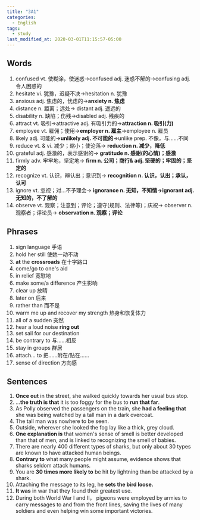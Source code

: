 ```yaml
---
title: "3A1"
categories:
  - English
tags:
  - study
last_modified_at: 2020-03-01T11:15:57-05:00
---
```


## Words

1. confused vt. 使糊涂，使迷惑→confused adj. 迷惑不解的→confusing adj. 令人困惑的
2. hesitate vi. 犹豫，迟疑不决→hesitation n. 犹豫
3. anxious adj. 焦虑的，忧虑的→**anxiety n. 焦虑**
4. distance n. 距离；远处→ distant adj. 遥远的
5. disability n. 缺陷；伤残→disabled adj. 残疾的
6. attract vt. 吸引→attractive adj. 有吸引力的→**attraction n. 吸引(力)**
7. employee vt. 雇佣；使用→**employer n. 雇主**→employee n. 雇员
8. likely adj. 可能的→**unlikely adj. 不可能的**→unlike prep. 不像，与……不同
9. reduce vt. & vi. 减少；缩小；使沦落→ **reduction n. 减少，降低**
10. grateful adj. 感激的，表示感谢的→ **gratitude n. 感谢(的心情)；感激** 
11. firmly adv. 牢牢地，坚定地→ **firm n. 公司；商行& adj. 坚硬的；牢固的；坚定的**
12. recognize vt. 认识，辨认出；意识到→ **recognition n. 认识，认出；承认，认可**
13. ignore vt. 忽视；对…不予理会→ **ignorance n. 无知，不知情→ignorant adj. 无知的，不了解的**
14. observe vt. 观察；注意到；评论；遵守(规则、法律等)；庆祝→ observer n. 观察者；评论员→
**observation n. 观察；评论**

## Phrases
1. sign language 手语
2. hold her still 使她一动不动
3. **at** the **crossroads** 在十字路口 
4. come/go to one's aid 
5. in relief 宽慰地 
6. make some/a difference 产生影响 
7. clear up 放晴
8. later on 后来 
9. rather than 而不是
10. warm me up and recover my strength 热身和恢复体力
11. all of a sudden 突然 
12. hear a loud noise **ring out**
13. set sail for our destination 
14. be contrary to 与……相反
15. stay in groups 群居
16. attach... to 把……附在/贴在…… 
17. sense of direction 方向感


## Sentences
1. **Once out** in the street, she walked quickly towards her usual bus stop.
2. ...**the truth is that** it is too foggy for the bus to **run that far**. 
3. As Polly observed the passengers on the train, she **had a feeling that** she was being watched by a tall man
in a dark overcoat. 
4. The tall man was nowhere to be seen. 
5. Outside, wherever she looked the fog lay like a thick, grey cloud. 
6. **One explanation is** that women's sense of smell is better developed than that of men, and is linked to
recognizing the smell of babies. 
7. There are nearly 400 different types of sharks, but only about 30 types are known to have attacked
human beings. 
8. **Contrary to** what many people might assume, evidence shows that sharks seldom attack humans. 
9. You are **30 times more likely to** be hit by lightning than be attacked by a shark. 
10. Attaching the message to its leg, he **sets the bird loose.** 
11. **It was** in war that they found their greatest use. 
12. During both World War Ⅰ and Ⅱ， pigeons were employed by armies to carry messages to and from the front lines, saving the lives of many soldiers and even helping win some important victories.
